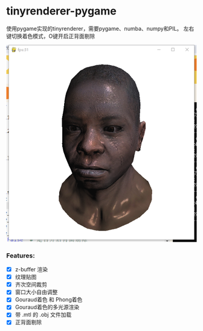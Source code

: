 # tinyrenderer-pygame
使用pygame实现的tinyrenderer，需要pygame、numba、numpy和PIL。
左右键切换着色模式，O键开启正背面剔除

![](res.png)

### Features:
- [x] z-buffer 渲染
- [x] 纹理贴图
- [x] 齐次空间裁剪
- [x] 窗口大小自由调整
- [x] Gouraud着色 和 Phong着色
- [x] Gouraud着色的多光源渲染
- [x] 带 .mtl 的 .obj 文件加载
- [x] 正背面剔除
